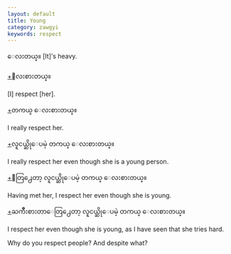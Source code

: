 ```yaml
---
layout: default
title: Young
category: zawgyi
keywords: respect
---
```


<p><span class='zawgyi'>ေလးတယ္။</span> [It]’s heavy.</p>
<p class="hide-trigger"><a href='#'>+</a><span class='zawgyi'>ေလးစားတယ္။</span></p>
<p class='hide-this'>[I] respect [her].</p>

<p class="hide-trigger"><a href='#'>+</a><span class='zawgyi'>တကယ္ ေလးစားတယ္။</span></p>
<p class='hide-this'>I really respect her.</p>

<p class="hide-trigger"><a href='#'>+</a><span class='zawgyi'>လူငယ္ဆိုေပမဲ့ တကယ္ ေလးစားတယ္။</span></p>
<p class='hide-this'>I really respect her even though she is a young person.</p>

<p class="hide-trigger"><a href='#'>+</a><span class='zawgyi'>ေတြ႕ေတာ့ လူငယ္ဆိုေပမဲ့ တကယ္ ေလးစားတယ္။</span></p>
<p class='hide-this'>Having met her, I respect her even though she is young.</p>

<p class="hide-trigger"><a href='#'>+</a><span class='zawgyi'>ႀကိဳးစားတာေတြ႕ေတာ့ လူငယ္ဆိုေပမဲ့ တကယ္ ေလးစားတယ္။</span></p>
<p class='hide-this'>I respect her even though she is young, as I have seen that she tries hard.</p>

<p>Why do you respect people? And despite what?</p>
